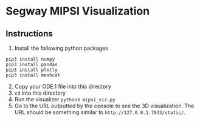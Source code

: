 # Segway MIPSI Visualization
## Instructions
1. Install the following python packages
```
pip3 install numpy
pip3 install pandas
pip3 install plotly
pip3 install meshcat
```
2. Copy your ODE.1 file into this directory
3. `cd` into this directory
4. Run the visualizer `python3 mipsi_viz.py`
5. Go to the URL outputted by the console to see the 3D visualization. The URL should be something similar to `http://127.0.0.1:7033/static/`.